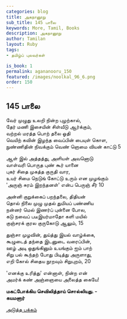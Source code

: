 ```yaml
---
categories: blog
title: அகநானூறு 
sub_title: 145 பாலை
keywords: More, Tamil, Books
description: அகநானூறு 
author: Tamilan
layout: Ruby
tags:
- தமிழ்ப் புலவர்கள் 

is_book: 1
permalink: agananooru_150
featured: /images/noolkal_96_6.png
order: 150
---
```



## 145 பாலை

வேர் முழுது உலறி நின்ற புழற்கால்,  
தேர் மணி இசையின் சிள்வீடு ஆர்க்கும்,  
வற்றல் மரத்த பொற் தலை ஓதி  
வெயிற் கவின் இழந்த வைப்பின் பையுள் கொள,  
நுண்ணிதின் நிவக்கும் வெண் ஞெமை வியன் காட்டு 5

ஆள் இல் அத்தத்து, அளியள் அவனொடு  
வாள்வரி பொருத புண் கூர் யானை  
புகர் சிதை முகத்த குருதி வார,  
உயர் சிமை நெடுங் கோட்டு உரும் என முழங்கும்  
'அருஞ் சுரம் இறந்தனள்' என்ப பெருஞ் சீர் 10

அன்னி குறுக்கைப் பறந்தலை, திதியன்  
தொல் நிலை முழு முதல் துமியப் பண்ணிய  
நன்னர் மெல் இணர்ப் புன்னை போல,  
கடு நவைப் படீஇயர்மாதோ களி மயில்  
குஞ்சரக் குரல குருகோடு ஆலும், 15

துஞ்சா முழவின், துய்த்து இயல் வாழ்க்கை,  
கூழுடைத் தந்தை இடனுடை வரைப்பின்,  
ஊழ் அடி ஒதுங்கினும் உயங்கும் ஐம் பாற்  
சிறு பல் கூந்தற் போது பிடித்து அருளாது,  
எறி கோல் சிதைய நூறவும் சிறுபுறம், 20

'எனக்கு உரித்து' என்னாள், நின்ற என்  
அமர்க் கண் அஞ்ஞையை அலைத்த கையே!

**மகட்போக்கிய செவிலித்தாய் சொல்லியது. -  
கயமனார்**

[அடுத்த பக்கம்](agananooru_151)